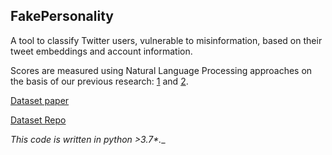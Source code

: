 ## FakePersonality 

A tool to classify Twitter users, vulnerable to misinformation, based on their tweet embeddings and account information.

Scores are measured using Natural Language Processing approaches on the basis of our previous research: [1](https://dl.acm.org/doi/10.1145/3341105.3373954) and [2](https://www.mdpi.com/2078-2489/11/4/179).

[Dataset paper](https://arxiv.org/pdf/2006.00885.pdf)

[Dataset Repo](https://github.com/cuilimeng/CoAID)

_This code is written in python >3.7*.__
